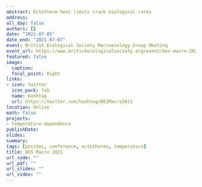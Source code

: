 ```yaml
---
abstract: Ectotherm heat limits track biological rates
address:
all_day: false
authors: []
date: "2021-07-05"
date_end: "2021-07-07"
event: British Ecological Society Macroecology Group Meeting
event_url: https://www.britishecologicalsociety.org/event/bes-macro-2021/
featured: false
image: 
  caption: 
  focal_point: Right
links:
- icon: twitter
  icon_pack: fab
  name: Hashtag
  url: https://twitter.com/hashtag/BESMacro2021
location: Online
math: false
projects:
- temperature-dependence
publishDate:
slides: 
summary: 
tags: [postdoc, conference, ectotherms, temperature]
title: BES Macro 2021
url_code: ""
url_pdf: ""
url_slides: ""
url_video: ""
---
```



